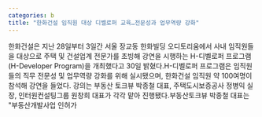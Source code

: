 ```yaml
---
categories: b
title: "한화건설 임직원 대상 디벨로퍼 교육…전문성과 업무역량 강화"
---
```

한화건설은 지난 28일부터 3일간 서울 장교동 한화빌딩 오디토리움에서 사내 임직원들을 대상으로 주택 및 건설업계 전문가를 초빙해 강연을 시행하는 H-디벨로퍼 프로그램(H-Developer Program)을 개최했다고 30일 밝혔다.H-디벨로퍼 프로그램은 임직원들의 직무 전문성 및 업무역량 강화를 위해 실시됐으며, 한화건설 임직원 약 100여명이 참석해 강연을 들었다. 강의는 부동산 토크뷰 박종철 대표, 주택도시보증공사 정병익 실장, 인터원컨설팅그룹 원창희 대표가 각각 맡아 진행됐다.부동산토크뷰 박종철 대표는 "부동산개발사업 인허가